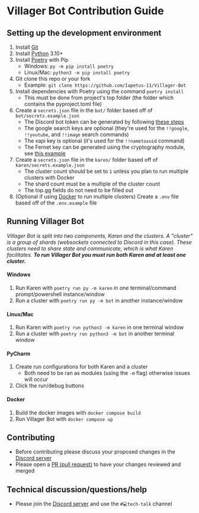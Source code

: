 # Villager Bot Contribution Guide

## Setting up the development environment
1. Install [Git](https://git-scm.com/)
2. Install [Python](https://python.org) 3.10+
3. Install [Poetry](https://python-poetry.org) with Pip
    - Windows: `py -m pip install poetry`
    - Linux/Mac: `python3 -m pip install poetry`
4. Git clone this repo or your fork
    - Example: `git clone https://github.com/Iapetus-11/Villager-Bot`
5. Install dependencies with Poetry using the command `poetry install`
    - This must be done from project's top folder (the folder which contains the pyproject.toml file)
6. Create a `secrets.json` file in the `bot/` folder based off of `bot/secrets.example.json`
    - The Discord bot token can be generated by following [these steps](https://discordpy.readthedocs.io/en/stable/discord.html)
    - The google search keys are optional (they're used for the `!!google`, `!!youtube`, and `!!image` search commands)
    - The xapi key is optional (it's used for the `!!nametoxuid` command)
    - The Fernet key can be generated using the cryptography module, see [this example](https://cryptography.io/en/latest/fernet/#)
7. Create a `secrets.json` file in the `karen/` folder based off of `karen/secrets.example.json`
    - The cluster count should be set to `1` unless you plan to run multiple clusters with Docker
    - The shard count must be a multiple of the cluster count
    - The top.gg fields do not need to be filled out
8. (Optional if using [Docker](https://docker.com/) to run multiple clusters) Create a `.env` file based off of the `.env.example` file

## Running Villager Bot
*Villager Bot is split into two components, Karen and the clusters. A "cluster" is a group of shards (websockets connected to Discord in this case). These clusters need to share state and communicate, which is what Karen facilitates. **To run Villager Bot you must run both Karen and at least one cluster.***
#### Windows
1. Run Karen with `poetry run py -m karen` in one terminal/command prompt/powershell instance/window
2. Run a cluster with `poetry run py -m bot` in another instance/window
#### Linux/Mac
1. Run Karen with `poetry run python3 -m karen` in one terminal window
2. Run a cluster with `poetry run python3 -m bot` in another terminal window
#### PyCharm
1. Create run configurations for both Karen and a cluster
    - Both need to be ran as modules (using the `-m` flag) otherwise issues will occur
2. Click the run/debug buttons
#### Docker
1. Build the docker images with `docker compose build`
2. Run Villager Bot with `docker compose up`

## Contributing
- Before contributing please discuss your proposed changes in the [Discord server](https://discord.gg/39DwwUV)
- Please open a [PR (pull request)](https://github.com/Iapetus-11/Villager-Bot/pulls) to have your changes reviewed and merged

## Technical discussion/questions/help
- Please join the [Discord server](https://discord.gg/39DwwUV) and use the `#💻tech-talk` channel
